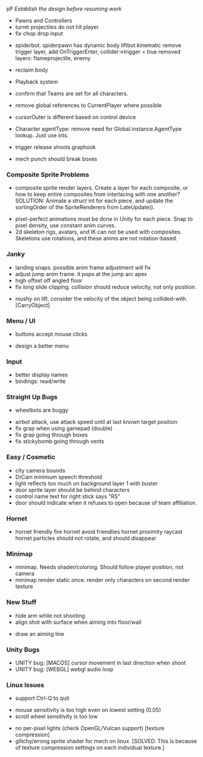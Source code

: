 pP
*Establish the design before resuming work*
+ Pawns and Controllers
+ turret projectiles do not hit player
+ fix chop drop input

- spiderbot.
spiderpawn has dynamic body
liftbot kinematic
remove trigger layer, add OnTriggerEnter, collider->trigger = true
removed layers: flameprojectile, enemy
- reclaim body

- Playback system

- confirm that Teams are set for all characters.
- remove global references to CurrentPlayer where possible
- cursorOuter is different based on control device
- Character agentType: remove need for Global.instance.AgentType lookup. Just use ints.
- trigger release shoots graphook
- mech punch should break boxes

### Composite Sprite Problems
+ composite sprite render layers. Create a layer for each composite, or how to keep entire composites from interlacing with one another? SOLUTION: Animate a *struct* int for each piece, and update the sortingOrder of the SpriteRenderers from LateUpdate().

- pixel-perfect animations must be done in Unity for each piece. Snap to pixel density, use constant anim curves.
- 2d skeleton rigs, avatars, and IK can not be used with composites. Skeletons use rotations, and these anims are not rotation-based.


### Janky
- landing snaps. possible anim frame adjustment will fix
- adjust jump anim frame. it pops at the jump arc apex
- high offset off angled floor
- fix long slide clipping. collision should reduce velocity, not only position.
+ mushy on lift. consider the velocity of the object being collided-with. [CarryObject]

### Menu / UI
+ buttons accept mouse clicks
- design a better menu

### Input
- better display names
- bindings: read/write

### Straight Up Bugs
+ wheelbots are buggy
- airbot attack, use attack speed until at last known target position
- fix grap when using gamepad (double)
- fix grap going through boxes
- fix stickybomb going through vents

### Easy / Cosmetic
- city camera bounds
- DrCain minimum speech threshold
- light reflects too much on background layer 1 with buster
- door sprite layer should be behind characters
- control name text for right stick says "RS"
- door should indicate when it refuses to open because of team affiliation.

### Hornet
- hornet friendly fire
hornet avoid friendlies
hornet proximity raycast
hornet particles should not rotate, and should disappear

### Minimap
- minimap. Needs shader/coloring. Should follow player position, not camera
- minimap render static once. render only characters on second render texture

### New Stuff
- hide arm while not shooting
- align shot with surface when aiming into floor/wall
+ draw an aiming line

### Unity Bugs
- UNITY bug: [MACOS] cursor movement in last direction when shoot
- UNITY bug: [WEBGL] webgl audio loop

### Linux Issues
+ support Ctrl-Q to quit
- mouse sensitivity is too high even on lowest setting (0.05)
- scroll wheel sensitivity is too low
+ no per-pixel lights (check OpenGL/Vulcan support) [texture compression]
+ glitchy/wrong sprite shader for mech on linux. [SOLVED. This is because of texture compression settings on each individual texture.]
